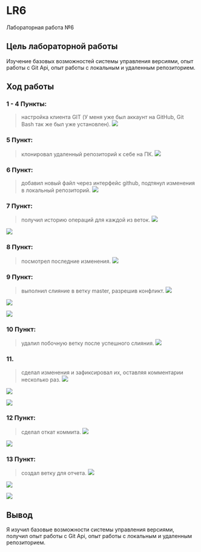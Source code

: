 # LR6
Лабораторная работа №6

## Цель лабораторной работы
Изучение базовых возможностей системы управления версиями, опыт работы с Git Api, опыт работы с локальным и удаленным репозиторием. 

## Ход работы

### 1 - 4 Пункты:
>настройка клиента GIT (У меня уже был аккаунт на GitHub, Git Bash так же был уже установлен).
![](https://github.com/WispQ/LR6/blob/report/Screenshots/1.png)

### 5 Пункт:
>клонировал удаленный репозиторий к себе на ПК.
![](https://github.com/WispQ/LR6/blob/report/Screenshots/2.png)

### 6 Пункт:
>добавил новый файл через интерфейс github, подтянул изменения в локальный репозиторий.
![](https://github.com/WispQ/LR6/blob/report/Screenshots/3.png)

### 7 Пункт:
>получил историю операций для каждой из веток.
![](https://github.com/WispQ/LR6/blob/report/Screenshots/4.png)

![](https://github.com/WispQ/LR6/blob/report/Screenshots/5.png)

### 8 Пункт:
>посмотрел последние изменения.
![](https://github.com/WispQ/LR6/blob/report/Screenshots/6.png)

### 9 Пункт:
>выполнил слияние в ветку master, разрешив конфликт.
![](https://github.com/WispQ/LR6/blob/report/Screenshots/7.png)

![](https://github.com/WispQ/LR6/blob/report/Screenshots/8.png)

![](https://github.com/WispQ/LR6/blob/report/Screenshots/9.png)

### 10 Пункт:
>удалил побочную ветку после успешного слияния.
![](https://github.com/WispQ/LR6/blob/report/Screenshots/10.png)

### 11.
>сделал изменения и зафиксировал их, оставляя комментарии несколько раз. 
![](https://github.com/WispQ/LR6/blob/report/Screenshots/11.png)

![](https://github.com/WispQ/LR6/blob/report/Screenshots/12.png)

![](https://github.com/WispQ/LR6/blob/report/Screenshots/13.png)

### 12 Пункт:
>сделал откат коммита.
![](https://github.com/WispQ/LR6/blob/report/Screenshots/14.png)

![](https://github.com/WispQ/LR6/blob/report/Screenshots/15.png)

### 13 Пункт:
>создал ветку для отчета.
![](https://github.com/WispQ/LR6/blob/report/Screenshots/16.png)

![](https://github.com/WispQ/LR6/blob/report/Screenshots/17.png)

![](https://github.com/WispQ/LR6/blob/report/Screenshots/18.png)

## Вывод
Я изучил базовые возможности системы управления версиями, получил опыт работы с Git Api, опыт работы с локальным и удаленным репозиторием. 
